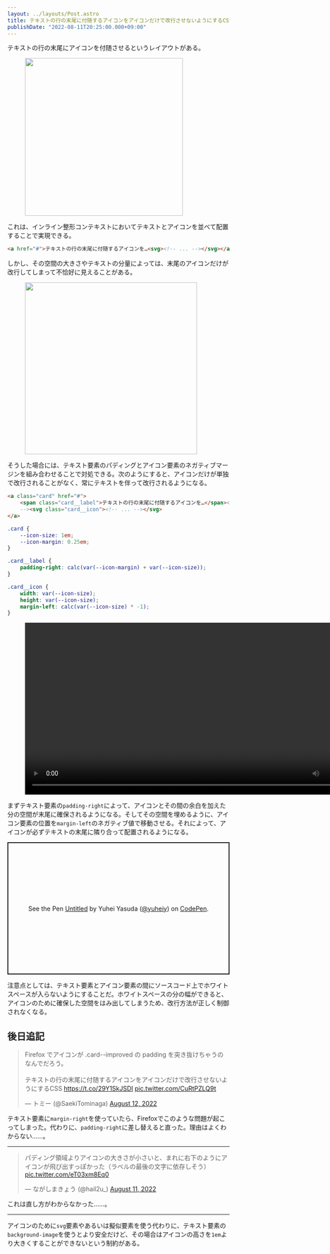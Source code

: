 ```yaml
---
layout: ../layouts/Post.astro
title: テキストの行の末尾に付随するアイコンをアイコンだけで改行させないようにするCSS
publishDate: "2022-08-11T20:25:00.000+09:00"
---
```


テキストの行の末尾にアイコンを付随させるというレイアウトがある。

<figure>
<img src="/assets/2022-08-11-text-with-accompanying-icon/1.png" alt="" style="width: calc(716/2/16*1rem);">
</figure>

これは、インライン整形コンテキストにおいてテキストとアイコンを並べて配置することで実現できる。

```html
<a href="#">テキストの行の末尾に付随するアイコンを…<svg><!-- ... --></svg></a>
```

しかし、その空間の大きさやテキストの分量によっては、末尾のアイコンだけが改行してしまって不恰好に見えることがある。

<figure>
<img src="/assets/2022-08-11-text-with-accompanying-icon/2.png" alt="" style="width: calc(780/2/16*1rem);">
</figure>

そうした場合には、テキスト要素のパディングとアイコン要素のネガティブマージンを組み合わせることで対処できる。次のようにすると、アイコンだけが単独で改行されることがなく、常にテキストを伴って改行されるようになる。

```html
<a class="card" href="#">
	<span class="card__label">テキストの行の末尾に付随するアイコンを…</span><!--
	--><svg class="card__icon"><!-- ... --></svg>
</a>
```

```css
.card {
	--icon-size: 1em;
	--icon-margin: 0.25em;
}

.card__label {
	padding-right: calc(var(--icon-margin) + var(--icon-size));
}

.card__icon {
	width: var(--icon-size);
	height: var(--icon-size);
	margin-left: calc(var(--icon-size) * -1);
}
```

<figure>
<video controls playsinline style="width: calc(1560/2/16*1rem);">
<source src="/assets/2022-08-11-text-with-accompanying-icon/3.mp4">
</video>
</figure>

まずテキスト要素の`padding-right`によって、アイコンとその間の余白を加えた分の空間が末尾に確保されるようになる。そしてその空間を埋めるように、アイコン要素の位置を`margin-left`のネガティブ値で移動させる。それによって、アイコンが必ずテキストの末尾に隣り合って配置されるようになる。

<p class="codepen" data-height="300" data-slug-hash="gOedOyN" data-user="yuheiy" style="height: 300px; box-sizing: border-box; display: flex; align-items: center; justify-content: center; border: 2px solid; margin: 1em 0; padding: 1em;">
  <span>See the Pen <a href="https://codepen.io/yuheiy/pen/gOedOyN">
  Untitled</a> by Yuhei Yasuda (<a href="https://codepen.io/yuheiy">@yuheiy</a>)
  on <a href="https://codepen.io">CodePen</a>.</span>
</p>
<script async src="https://cpwebassets.codepen.io/assets/embed/ei.js"></script>

注意点としては、テキスト要素とアイコン要素の間にソースコード上でホワイトスペースが入らないようにすることだ。ホワイトスペースの分の幅ができると、アイコンのために確保した空間をはみ出してしまうため、改行方法が正しく制御されなくなる。

## 後日追記

<blockquote class="twitter-tweet"><p lang="ja" dir="ltr">Firefox でアイコンが .card--improved の padding を突き抜けちゃうのなんでだろう。<br><br>テキストの行の末尾に付随するアイコンをアイコンだけで改行させないようにするCSS <a href="https://t.co/29Y1SkJSDI">https://t.co/29Y1SkJSDI</a> <a href="https://t.co/CuRtPZLQ9t">pic.twitter.com/CuRtPZLQ9t</a></p>&mdash; トミー (@SaekiTominaga) <a href="https://twitter.com/SaekiTominaga/status/1557902385376563202?ref_src=twsrc%5Etfw">August 12, 2022</a></blockquote> <script async src="https://platform.twitter.com/widgets.js" charset="utf-8"></script>

テキスト要素に`margin-right`を使っていたら、Firefoxでこのような問題が起こってしまった。代わりに、`padding-right`に差し替えると直った。理由はよくわからない……。

---

<blockquote class="twitter-tweet"><p lang="ja" dir="ltr">パディング領域よりアイコンの大きさが小さいと、まれに右下のようにアイコンが飛び出すっぽかった（ラベルの最後の文字に依存しそう） <a href="https://t.co/eT03xm8Eq0">pic.twitter.com/eT03xm8Eq0</a></p>&mdash; ながしまきょう (@hail2u_) <a href="https://twitter.com/hail2u_/status/1557858922454974464?ref_src=twsrc%5Etfw">August 11, 2022</a></blockquote> <script async src="https://platform.twitter.com/widgets.js" charset="utf-8"></script>

これは直し方がわからなかった……。

---

アイコンのために`svg`要素やあるいは擬似要素を使う代わりに、テキスト要素の`background-image`を使うとより安全だけど、その場合はアイコンの高さを`1em`より大きくすることができないという制約がある。
